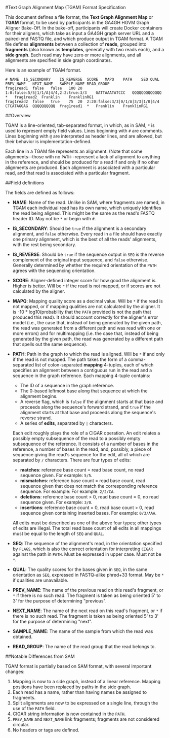 #Text Graph Alignment Map (TGAM) Format Specification

This document defines a file format, the **Text Graph Alignment Map** or **TGAM** format, to be used by participants in the GA4GH HGVM Graph Aligner Bake-Off. In the bake-off, participants will create Docker containers for their aligners, which take as input a GA4GH graph server URL and a paired-end FASTQ file, and which produce output in TGAM format. A TGAM file defines **alignments** between a collection of **reads**, grouped into **fragments** (also known as **templates**, generally with two reads each), and a **side graph**. Each read may have zero or more alignments, and all alignments are specified in side graph coordinates.

Here is an example of TGAM format.
```
# NAME	IS_SECONDARY	IS_REVERSE	SCORE	MAPQ	PATH	SEQ	QUAL	PREV_NAME	NEXT_NAME	SAMPLE_NAME	READ_GROUP
frag1read1	false	false	100	20	1:0:false:5/5|1/1/A|4/4,2:2:true:3/3	GATTAAATATCCC	QQQQQQQQQQQQQ	*	frag1read2	Franklin	FranklinRG1
frag1read2	false	true	75	20	2:20:false:3/3|0/1/A|3/3|1/0|4/4	CTCATAGGAG	QQQQQQQQQQ	frag1read1	*	Franklin	FranklinRG1
```

##Overview

TGAM is a line-oriented, tab-separated format, in which, as in SAM, `*` is used to represent empty field values. Lines beginning with `#` are comments. Lines beginning with `@` are interpreted as header lines, and are allowed, but their behavior is implementation-defined.

Each line in a TGAM file represents an alignment. (Note that some alignments--those with no `PATH`--represent a lack of alignment to anything in the reference, and should be produced for a read if and only if no other alignments are produced. Each alignment is associated with a particular read, and that read is associated with a particular fragment.

##Field definitions

The fields are defined as follows:

* **NAME**: Name of the read. Unlike in SAM, where fragments are named, in TGAM each individual read has its own name, which uniquely identifies the read being aligned. This might be the same as the read's FASTQ header ID. May not be `*` or begin with `#`.

* **IS_SECONDARY**: Should be `true` if the alignment is a secondary alignment, and `false` otherwise. Every read in a file should have exactly one primary alignment, which is the best of all the reads' alignments, with the rest being secondary.

* **IS_REVERSE**: Should be `true` if the sequence output in `SEQ` is the reverse complement of the original input sequence, and `false` otherwise. Generally determined by whether the required orientation of the `PATH` agrees with the sequencing orientation.

* **SCORE**: Aligner-defined integer score for how good the alignment is. Higher is better. Will be `*` if the read is not mapped, or if scores are not calculated by the aligner.

* **MAPQ**: Mapping quality score as a decimal value. Will be `*` if the read is not mapped, or if mapping qualities are not calculated by the aligner. It is -10 * log10(probability that the `PATH` provided is not the path that produced this read). It should account correctly for the aligner's error model (i.e., the case that, instead of being generated by the given path, the read was generated from a different path and was read with one or more errors) and for multimapping (i.e. the case that, instead of being generated by the given path, the read was generated by a different path that spells out the same sequence).

* **PATH**: Path in the graph to which the read is aligned. Will be `*` if and only if the read is not mapped. The path takes the form of a comma-separated list of colon-separated **mapping** 4-tuples, each of which specifies an alignment between a contiguous run in the read and a sequence in the graph reference. Each mapping 4-tuple contains:
    * The ID of a sequence in the graph reference.
    * The 0-based leftmost base along that sequence at which the alignment begins.
    * A reverse flag, which is `false` if the alignment starts at that base and proceeds along the sequence's forward strand, and `true` if the alignment starts at that base and proceeds along the sequence's reverse strand.
    * A series of **edits**, separated by `|` characters.
    
    Each edit roughly plays the role of a CIGAR operation. An edit relates a possibly empty subsequence of the read to a possibly empty subsequence of the reference. It consists of a number of bases in the reference, a number of bases in the read, and, possibly, a piece of sequence giving the read's sequence for the edit, all of which are separated by `/` characters. There are four types of edits:
    * **matches**: reference base count = read base count, no read sequence given. For example: `5/5`.
    * **mismatches**: reference base count = read base count, read sequence given that does not match the corresponding reference sequence. For example: For example: `2/2/CA`.
    * **deletions**: reference base count > 0, read base count = 0, no read sequence given. For example: `3/0`.
    * **insertions**: reference base count = 0, read base count > 0, read sequence given containing inserted bases. For example: `0/3/AAA`.

    All edits must be described as one of the above four types; other types of edits are illegal. The total read base count of all edits in all mappings must be equal to the length of `SEQ` and `QUAL`.

* **SEQ**: The sequence of the alignment's read, in the orientation specified by `FLAGS`, which is also the correct orientation for interpreting `CIGAR` against the path in `PATH`. Must be expressed in upper case. Must not be `*`.

* **QUAL**: The quality scores for the bases given in `SEQ`, in the same orientation as `SEQ`, expressed in FASTQ-alike phred+33 format. May be `*` if qualities are unavailable.

* **PREV_NAME**: The name of the previous read on this read's fragment, or `*` if there is no such read. The fragment is taken as being oriented 5' to 3' for the purpose of determining "previous".

* **NEXT_NAME**: The name of the next read on this read's fragment, or `*` if there is no such read. The fragment is taken as being oriented 5' to 3' for the purpose of determining "next".

* **SAMPLE_NAME**: The name of the sample from which the read was obtained.

* **READ_GROUP**: The name of the read group that the read belongs to.

##Notable Differences from SAM

TGAM format is partially based on SAM format, with several important changes:

1. Mapping is now to a side graph, instead of a linear reference. Mapping positions have been replaced by paths in the side graph.
2. Each read has a name, rather than having names be assigned to fragments.
3. Split alignments are now to be expressed on a single line, through the use of the `PATH` field.
4. CIGAR string information is now contained in the `PATH`.
5. `PREV_NAME` and `NEXT_NAME` link fragments; fragments are not considered circular.
6. No headers or tags are defined.

